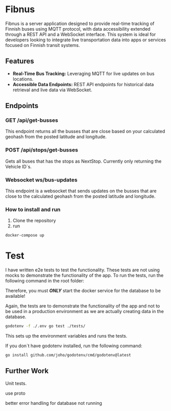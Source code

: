 # Fibnus

Fibnus is a server application designed to provide real-time tracking of Finnish buses using MQTT protocol, with data
accessibility extended through a REST API and a WebSocket interface. This system is ideal for developers looking to
integrate live transportation data into apps or services focused on Finnish transit systems.

## Features

- **Real-Time Bus Tracking:** Leveraging MQTT for live updates on bus locations.
- **Accessible Data Endpoints:** REST API endpoints for historical data retrieval and live data via WebSocket.

## Endpoints

### GET /api/get-busses

This endpoint returns all the busses that are close based on your calculated geohash from the posted latitude and
longitude.

### POST /api/stops/get-busses

Gets all buses that has the stops as NextStop. Currently only returning the Vehicle ID`s.

### Websocket ws/bus-updates

This endpoint is a websocket that sends updates on the busses that are close to the calculated geohash from the posted
latitude and longitude.

### How to install and run

1. Clone the repository
2. run

```bash
docker-compose up
```

# Test

I have written e2e tests to test the functionality. These tests are not using mocks to demonstrate the functionality of
the app. To run the tests, run the following command in the root folder:

Therefore, you must ***ONLY*** start the docker service for the database to be available!

Again, the tests are to demonstrate the functionality of the app and not to be used in a production environment as we
are actually creating data in the database.

```bash
godotenv -f ./.env go test ./tests/
```

This sets up the environment variables and runs the tests.

If you don`t have godotenv installed, run the following command:

```bash
go install github.com/joho/godotenv/cmd/godotenv@latest
```

## Further Work

Unit tests.

use proto

better error handling for database not running
